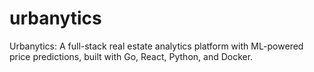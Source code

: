# urbanytics
Urbanytics: A full-stack real estate analytics platform with ML-powered price predictions, built with Go, React, Python, and Docker.
